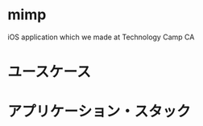 mimp
====
iOS application which we made at Technology Camp  CA 


ユースケース
====


アプリケーション・スタック
====


